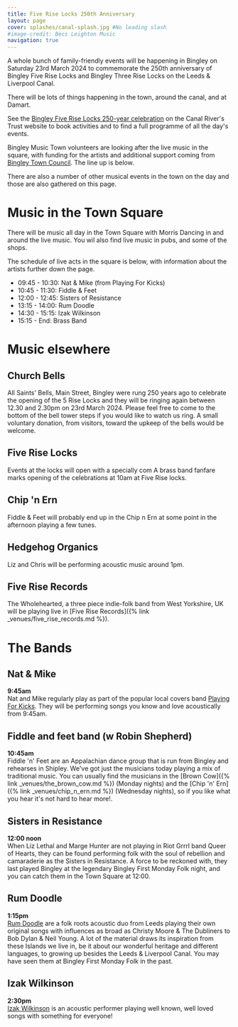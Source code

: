 ```yaml
---
title: Five Rise Locks 250th Anniversary
layout: page 
cover: splashes/canal-splash.jpg #No leading slash
#image-credit: Becs Leighton Music
navigation: true
---
```


A whole bunch of family-friendly events will be happening in Bingley on Saturday 23rd March 2024 to commemorate the 250th anniversary of Bingley Five Rise Locks and Bingley Three Rise Locks on the Leeds & Liverpool Canal.

There will be lots of things happening in the town, around the canal, and at Damart.

See the [Bingley Five Rise Locks 250-year celebration](https://canalrivertrust.org.uk/things-to-do/events/canal-events-canal-festivals/2024-03-23-bingley-five-rise-locks-250-year-celebration) on the Canal River's Trust website to book activities and to find a full programme of all the day's events.

Bingley Music Town volunteers are looking after the live music in the square, with funding for the artists and additional support coming from [Bingley Town Council](https://bingleytowncouncil.gov.uk/). The line up is below.

There are also a number of other musical events in the town on the day and those are also gathered on this page.


# Music in the Town Square

There will be music all day in the Town Square with Morris Dancing in and around the live music. You wil also find live music in pubs, and some of the shops.

The schedule of live acts in the square is below, with information about the artists further down the page.  

* 09:45 - 10:30: Nat & Mike (from Playing For Kicks)
* 10:45 - 11:30: Fiddle & Feet
* 12:00 - 12:45: Sisters of Resistance
* 13:15 - 14:00: Rum Doodle
* 14:30 - 15:15: Izak Wilkinson
* 15:15 - End: Brass Band

# Music elsewhere

## Church Bells

All Saints' Bells, Main Street, Bingley were rung 250 years ago to celebrate the opening of the 5 Rise Locks and they will be ringing again between 12.30 and 2.30pm on 23rd March 2024. Please feel free to come to the bottom of the bell tower steps if you would like to watch us ring. A small voluntary donation, from visitors, toward the upkeep of the bells would be welcome.

## Five Rise Locks

Events at the locks will open with a specially com
A brass band fanfare marks opening of the celebrations at 10am at Five Rise locks.

## Chip 'n Ern

Fiddle & Feet will probably end up in the Chip n Ern at some point in the afternoon playing  a few tunes.

## Hedgehog Organics

Liz and Chris will be performing acoustic music around 1pm.

## Five Rise Records

The Wholehearted, a three piece indie-folk band from West Yorkshire, UK will be playing live in [Five Rise Records]({% link _venues/five_rise_records.md %}).

# The Bands

## Nat & Mike 

**9:45am**<br>Nat and Mike regularly play as part of the popular local covers band [Playing For Kicks](https://playingforkicks.co.uk/). They will be performing songs you know and love acoustically from 9:45am.

## Fiddle and feet band (w Robin Shepherd)

**10:45am**<br>Fiddle 'n' Feet are an Appalachian dance group that is run from Bingley and rehearses in Shipley. We've got just the musicians today playing a mix of traditional music. You can usually find the musicians in the [Brown Cow]({% link _venues/the_brown_cow.md %}) (Monday nights) and the [Chip 'n' Ern]({% link _venues/chip_n_ern.md %}) (Wednesday nights), so if you like what you hear it's not hard to hear more!. 

## Sisters in Resistance 

**12:00 noon**<br>When Liz Lethal and Marge Hunter are not playing in Riot Grrrl band Queer of Hearts, they can be found  performing folk with the soul of rebellion and camaraderie as the Sisters in Resistance. A force to be reckoned with, they last played Bingley at the legendary Bingley First Monday Folk night, and you can catch them in the Town Square at 12:00. 

## Rum Doodle

**1:15pm**<br>[Rum Doodle]((https://www.facebook.com/rumdoodle1000)) are a folk roots acoustic duo from Leeds playing their own original songs with influences as broad as Christy Moore & The Dubliners to Bob Dylan & Neil Young. A lot of the material draws its inspiration from these Islands we live in, be it about our wonderful heritage and different languages, to growing up besides the Leeds & Liverpool Canal. You may have seen them at Bingley First Monday Folk in the past.

## Izak Wilkinson

**2:30pm**<br>[Izak Wilkinson](https://www.facebook.com/IzakWilkinson/) is an acoustic performer playing well known, well loved songs with something for everyone!
